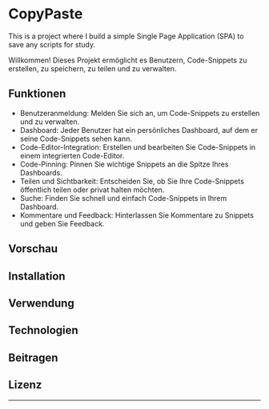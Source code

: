 # CopyPaste
This is a project where I build a simple Single Page Application (SPA) to save any scripts for study.

Willkommen! Dieses Projekt ermöglicht es Benutzern, Code-Snippets zu erstellen, zu speichern, zu teilen und zu verwalten.

## Funktionen

- Benutzeranmeldung: Melden Sie sich an, um Code-Snippets zu erstellen und zu verwalten.
- Dashboard: Jeder Benutzer hat ein persönliches Dashboard, auf dem er seine Code-Snippets sehen kann.
- Code-Editor-Integration: Erstellen und bearbeiten Sie Code-Snippets in einem integrierten Code-Editor.
- Code-Pinning: Pinnen Sie wichtige Snippets an die Spitze Ihres Dashboards.
- Teilen und Sichtbarkeit: Entscheiden Sie, ob Sie Ihre Code-Snippets öffentlich teilen oder privat halten möchten.
- Suche: Finden Sie schnell und einfach Code-Snippets in Ihrem Dashboard.
- Kommentare und Feedback: Hinterlassen Sie Kommentare zu Snippets und geben Sie Feedback.

## Vorschau



## Installation



## Verwendung



## Technologien



## Beitragen



## Lizenz



---